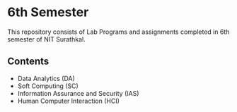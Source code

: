 # 6th Semester
This repository consists of Lab Programs and assignments completed in 6th semester of NIT Surathkal.
## Contents
- Data Analytics (DA)
- Soft Computing (SC)
- Information Assurance and Security (IAS)
- Human Computer Interaction (HCI)
